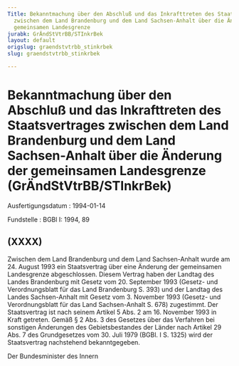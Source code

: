 ```yaml
---
Title: Bekanntmachung über den Abschluß und das Inkrafttreten des Staatsvertrages
  zwischen dem Land Brandenburg und dem Land Sachsen-Anhalt über die Änderung der
  gemeinsamen Landesgrenze
jurabk: GrÄndStVtrBB/STInkrBek
layout: default
origslug: graendstvtrbb_stinkrbek
slug: graendstvtrbb_stinkrbek

---
```


# Bekanntmachung über den Abschluß und das Inkrafttreten des Staatsvertrages zwischen dem Land Brandenburg und dem Land Sachsen-Anhalt über die Änderung der gemeinsamen Landesgrenze (GrÄndStVtrBB/STInkrBek)

Ausfertigungsdatum
:   1994-01-14

Fundstelle
:   BGBl I: 1994, 89



## (XXXX)

Zwischen dem Land Brandenburg und dem Land Sachsen-Anhalt wurde am 24.
August 1993 ein Staatsvertrag über eine Änderung der gemeinsamen
Landesgrenze abgeschlossen. Diesem Vertrag haben der Landtag des
Landes Brandenburg mit Gesetz vom 20. September 1993 (Gesetz- und
Verordnungsblatt für das Land Brandenburg S. 393) und der Landtag des
Landes Sachsen-Anhalt mit Gesetz vom 3. November 1993 (Gesetz- und
Verordnungsblatt für das Land Sachsen-Anhalt S. 678) zugestimmt. Der
Staatsvertrag ist nach seinem Artikel 5 Abs. 2 am 16. November 1993 in
Kraft getreten.
Gemäß § 2 Abs. 3 des Gesetzes über das Verfahren bei sonstigen
Änderungen des Gebietsbestandes der Länder nach Artikel 29 Abs. 7 des
Grundgesetzes vom 30. Juli 1979 (BGBl. I S. 1325) wird der
Staatsvertrag nachstehend bekanntgegeben.

Der Bundesminister des Innern

